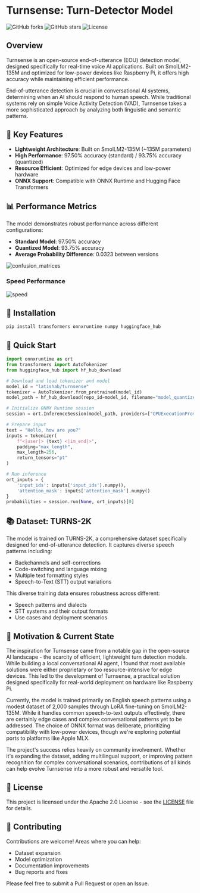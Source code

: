 # Turnsense: Turn-Detector Model

![GitHub forks](https://img.shields.io/github/forks/latishab/turnsense?style=social)
![GitHub stars](https://img.shields.io/github/stars/latishab/turnsense?style=social)
![License](https://img.shields.io/github/license/latishab/turnsense)

## Overview

Turnsense is an open-source end-of-utterance (EOU) detection model, designed specifically for real-time voice AI applications. Built on SmolLM2-135M and optimized for low-power devices like Raspberry Pi, it offers high accuracy while maintaining efficient performance.

End-of-utterance detection is crucial in conversational AI systems, determining when an AI should respond to human speech. While traditional systems rely on simple Voice Activity Detection (VAD), Turnsense takes a more sophisticated approach by analyzing both linguistic and semantic patterns.

## 🔑 Key Features

- **Lightweight Architecture**: Built on SmolLM2-135M (~135M parameters)
- **High Performance**: 97.50% accuracy (standard) / 93.75% accuracy (quantized)
- **Resource Efficient**: Optimized for edge devices and low-power hardware
- **ONNX Support**: Compatible with ONNX Runtime and Hugging Face Transformers

## 📊 Performance Metrics

The model demonstrates robust performance across different configurations:

- **Standard Model**: 97.50% accuracy
- **Quantized Model**: 93.75% accuracy
- **Average Probability Difference**: 0.0323 between versions

![confusion_matrices](https://github.com/user-attachments/assets/1824aae3-41a9-459e-bcaf-1afb83997689)

### Speed Performance

![speed](https://github.com/user-attachments/assets/1d6e4666-01c2-4a75-a3f2-f445c21033bd)

## 🔹 Installation
```bash
pip install transformers onnxruntime numpy huggingface_hub
```

## 🚀 Quick Start

```python
import onnxruntime as ort
from transformers import AutoTokenizer
from huggingface_hub import hf_hub_download

# Download and load tokenizer and model
model_id = "latishab/turnsense"
tokenizer = AutoTokenizer.from_pretrained(model_id)
model_path = hf_hub_download(repo_id=model_id, filename="model_quantized.onnx")

# Initialize ONNX Runtime session
session = ort.InferenceSession(model_path, providers=["CPUExecutionProvider"])

# Prepare input
text = "Hello, how are you?"
inputs = tokenizer(
    f"<|user|> {text} <|im_end|>",
    padding="max_length",
    max_length=256,
    return_tensors="pt"
)

# Run inference
ort_inputs = {
    'input_ids': inputs['input_ids'].numpy(),
    'attention_mask': inputs['attention_mask'].numpy()
}
probabilities = session.run(None, ort_inputs)[0]
```

## 📚 Dataset: TURNS-2K

The model is trained on TURNS-2K, a comprehensive dataset specifically designed for end-of-utterance detection. It captures diverse speech patterns including:

- Backchannels and self-corrections
- Code-switching and language mixing
- Multiple text formatting styles
- Speech-to-Text (STT) output variations

This diverse training data ensures robustness across different:
- Speech patterns and dialects
- STT systems and their output formats
- Use cases and deployment scenarios

## 💭 Motivation & Current State

The inspiration for Turnsense came from a notable gap in the open-source AI landscape - the scarcity of efficient, lightweight turn detection models. While building a local conversational AI agent, I found that most available solutions were either proprietary or too resource-intensive for edge devices. This led to the development of Turnsense, a practical solution designed specifically for real-world deployment on hardware like Raspberry Pi.

Currently, the model is trained primarily on English speech patterns using a modest dataset of 2,000 samples through LoRA fine-tuning on SmolLM2-135M. While it handles common speech-to-text outputs effectively, there are certainly edge cases and complex conversational patterns yet to be addressed. The choice of ONNX format was deliberate, prioritizing compatibility with low-power devices, though we're exploring potential ports to platforms like Apple MLX.

The project's success relies heavily on community involvement. Whether it's expanding the dataset, adding multilingual support, or improving pattern recognition for complex conversational scenarios, contributions of all kinds can help evolve Turnsense into a more robust and versatile tool.

## 📄 License
This project is licensed under the Apache 2.0 License - see the [LICENSE](LICENSE) file for details.

## 🤝 Contributing

Contributions are welcome! Areas where you can help:
- Dataset expansion
- Model optimization
- Documentation improvements
- Bug reports and fixes

Please feel free to submit a Pull Request or open an Issue.
